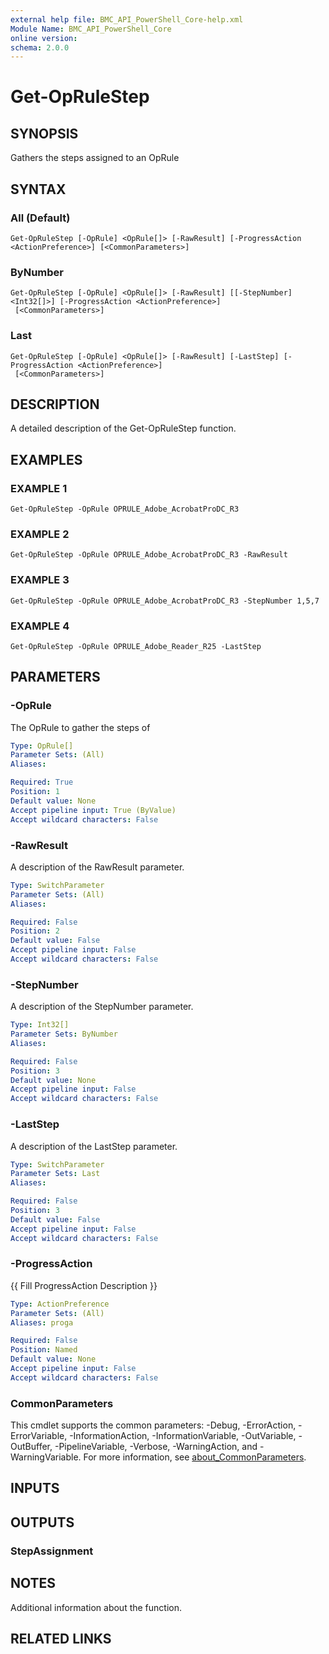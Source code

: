 ```yaml
---
external help file: BMC_API_PowerShell_Core-help.xml
Module Name: BMC_API_PowerShell_Core
online version:
schema: 2.0.0
---
```


# Get-OpRuleStep

## SYNOPSIS
Gathers the steps assigned to an OpRule

## SYNTAX

### All (Default)
```
Get-OpRuleStep [-OpRule] <OpRule[]> [-RawResult] [-ProgressAction <ActionPreference>] [<CommonParameters>]
```

### ByNumber
```
Get-OpRuleStep [-OpRule] <OpRule[]> [-RawResult] [[-StepNumber] <Int32[]>] [-ProgressAction <ActionPreference>]
 [<CommonParameters>]
```

### Last
```
Get-OpRuleStep [-OpRule] <OpRule[]> [-RawResult] [-LastStep] [-ProgressAction <ActionPreference>]
 [<CommonParameters>]
```

## DESCRIPTION
A detailed description of the Get-OpRuleStep function.

## EXAMPLES

### EXAMPLE 1
```
Get-OpRuleStep -OpRule OPRULE_Adobe_AcrobatProDC_R3
```

### EXAMPLE 2
```
Get-OpRuleStep -OpRule OPRULE_Adobe_AcrobatProDC_R3 -RawResult
```

### EXAMPLE 3
```
Get-OpRuleStep -OpRule OPRULE_Adobe_AcrobatProDC_R3 -StepNumber 1,5,7
```

### EXAMPLE 4
```
Get-OpRuleStep -OpRule OPRULE_Adobe_Reader_R25 -LastStep
```

## PARAMETERS

### -OpRule
The OpRule to gather the steps of

```yaml
Type: OpRule[]
Parameter Sets: (All)
Aliases:

Required: True
Position: 1
Default value: None
Accept pipeline input: True (ByValue)
Accept wildcard characters: False
```

### -RawResult
A description of the RawResult parameter.

```yaml
Type: SwitchParameter
Parameter Sets: (All)
Aliases:

Required: False
Position: 2
Default value: False
Accept pipeline input: False
Accept wildcard characters: False
```

### -StepNumber
A description of the StepNumber parameter.

```yaml
Type: Int32[]
Parameter Sets: ByNumber
Aliases:

Required: False
Position: 3
Default value: None
Accept pipeline input: False
Accept wildcard characters: False
```

### -LastStep
A description of the LastStep parameter.

```yaml
Type: SwitchParameter
Parameter Sets: Last
Aliases:

Required: False
Position: 3
Default value: False
Accept pipeline input: False
Accept wildcard characters: False
```

### -ProgressAction
{{ Fill ProgressAction Description }}

```yaml
Type: ActionPreference
Parameter Sets: (All)
Aliases: proga

Required: False
Position: Named
Default value: None
Accept pipeline input: False
Accept wildcard characters: False
```

### CommonParameters
This cmdlet supports the common parameters: -Debug, -ErrorAction, -ErrorVariable, -InformationAction, -InformationVariable, -OutVariable, -OutBuffer, -PipelineVariable, -Verbose, -WarningAction, and -WarningVariable. For more information, see [about_CommonParameters](http://go.microsoft.com/fwlink/?LinkID=113216).

## INPUTS

## OUTPUTS

### StepAssignment
## NOTES
Additional information about the function.

## RELATED LINKS

